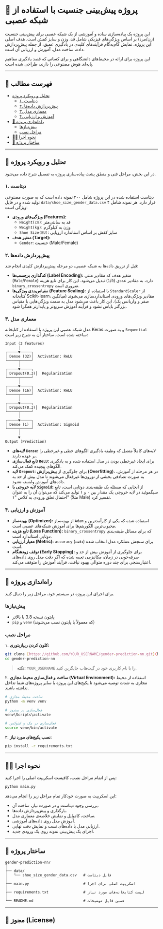 # 🤖 پروژه پیش‌بینی جنسیت با استفاده از شبکه عصبی

این پروژه یک پیاده‌سازی ساده و آموزشی از یک شبکه عصبی برای پیش‌بینی جنسیت (زن/مرد) بر اساس ویژگی‌های فیزیکی شامل قد، وزن و سایز کفش است. هدف اصلی این پروژه، نمایش گام‌به‌گام فرآیندهای کلیدی در یادگیری عمیق، از جمله پیش‌پردازش داده، ساخت مدل، آموزش و ارزیابی آن است.

این پروژه برای ارائه در محیط‌های دانشگاهی و برای کسانی که قصد یادگیری مفاهیم پایه‌ای هوش مصنوعی را دارند، طراحی شده است.

---

## 📖 فهرست مطالب

- [تحلیل و رویکرد پروژه](#-تحلیل-و-رویکرد-پروژه)
  - [۱. دیتاست](#۱-دیتاست)
  - [۲. پیش‌پردازش داده‌ها](#۲-پیشپردازش-دادهها)
  - [۳. معماری مدل](#۳-معماری-مدل)
  - [۴. آموزش و ارزیابی](#۴-آموزش-و-ارزیابی)
- [🚀 راه‌اندازی پروژه](#-راهاندازی-پروژه)
  - [پیش‌نیازها](#پیشنیازها)
  - [مراحل نصب](#مراحل-نصب)
- [🏃‍♀️ نحوه اجرا](#️-نحوه-اجرا)
- [📁 ساختار پروژه](#-ساختار-پروژه)

---

## 🧠 تحلیل و رویکرد پروژه

در این بخش، مراحل فنی و منطق پشت پیاده‌سازی پروژه به تفصیل شرح داده می‌شود.

### ۱. دیتاست

دیتاست استفاده شده در این پروژه شامل ۲۰۰ نمونه داده است که به صورت مصنوعی تولید شده و در فایل `data/shoe_size_gender_data.csv` قرار دارد. هر نمونه شامل ۴ ویژگی است:

- **ویژگی‌های ورودی (Features):**
  - `Height(cm)`: قد به سانتی‌متر
  - `Weight(kg)`: وزن به کیلوگرم
  - `Shoe Size(EU)`: سایز کفش بر اساس استاندارد اروپایی
- **متغیر هدف (Target):**
  - `Gender`: جنسیت (Male/Female)

### ۲. پیش‌پردازش داده‌ها

قبل از تزریق داده‌ها به شبکه عصبی، دو مرحله پیش‌پردازش کلیدی انجام شد:

- **کدگذاری برچسب‌ها (Label Encoding):** متغیر هدف که مقادیر متنی (`Male`/`Female`) دارد، به مقادیر عددی (`1`/`0`) تبدیل می‌شود. این کار برای تابع هزینه `binary_crossentropy` ضروری است.
- **مقیاس‌بندی ویژگی‌ها (Feature Scaling):** با استفاده از `StandardScaler` از کتابخانه Scikit-learn، مقادیر ویژگی‌های ورودی استانداردسازی می‌شوند (میانگین صفر و واریانس یک). این کار باعث می‌شود مدل به سمت ویژگی‌هایی با مقیاس بزرگتر بایاس نشود و فرآیند آموزش سریع‌تر و پایدارتر همگرا شود.

### ۳. معماری مدل

مدل شبکه عصبی این پروژه با استفاده از کتابخانه Keras و به صورت `Sequential` ساخته شده است. ساختار آن به شرح زیر است:

```
Input (3 features)
      │
┌─────▼─────┐
│ Dense (32)│  Activation: ReLU
└─────┬─────┘
      │
┌─────▼─────┐
│ Dropout(0.3)│  Regularization
└─────┬─────┘
      │
┌─────▼─────┐
│ Dense (16)│  Activation: ReLU
└─────┬─────┘
      │
┌─────▼─────┐
│ Dropout(0.3)│  Regularization
└─────┬─────┘
      │
┌─────▼─────┐
│ Dense (1) │  Activation: Sigmoid
└─────┬─────┘
      │
      ▼
Output (Prediction)
```

- **لایه‌های `Dense`:** لایه‌های کاملاً متصل که وظیفه یادگیری الگوهای خطی و غیرخطی را بر عهده دارند.
- **تابع فعال‌سازی `ReLU`:** برای ایجاد غیرخطی بودن در مدل استفاده شده و به یادگیری الگوهای پیچیده کمک می‌کند.
- **لایه `Dropout`:** برای جلوگیری از **بیش‌برازش (Overfitting)**، در هر مرحله از آموزش، به صورت تصادفی بخشی از نورون‌ها غیرفعال می‌شوند تا مدل بیش از حد به داده‌های آموزش وابسته نشود.
- **لایه خروجی با `Sigmoid`:** از آنجایی که مسئله یک طبقه‌بندی دوتایی است، تابع سیگموئید در لایه خروجی یک مقدار بین ۰ و ۱ تولید می‌کند که می‌توان آن را به عنوان احتمال تعلق ورودی به کلاس "۱" (مثلاً Male) تفسیر کرد.

### ۴. آموزش و ارزیابی

- **بهینه‌ساز (Optimizer):** از بهینه‌ساز `Adam` استفاده شده که یکی از کارآمدترین و محبوب‌ترین الگوریتم‌ها برای آموزش شبکه‌های عصبی است.
- **تابع هزینه (Loss Function):** `binary_crossentropy` که برای مسائل طبقه‌بندی دوتایی استاندارد است.
- **معیار ارزیابی (Metric):** `accuracy` (دقت) برای سنجش عملکرد مدل انتخاب شده است.
- **توقف زودهنگام (Early Stopping):** برای جلوگیری از آموزش بیش از حد و صرفه‌جویی در زمان، مکانیزمی تعبیه شده که اگر دقت مدل روی داده‌های اعتبارسنجی برای چند دوره متوالی بهبود نیافت، فرآیند آموزش را متوقف می‌کند.

---

## 🚀 راه‌اندازی پروژه

برای اجرای این پروژه در سیستم خود، مراحل زیر را دنبال کنید.

### پیش‌نیازها

- پایتون نسخه 3.8 یا بالاتر
- `pip` و `venv` (که معمولاً با پایتون نصب می‌شوند)

### مراحل نصب

۱. **کلون کردن ریپازیتوری:**
   ```sh
   git clone [https://github.com/YOUR_USERNAME/gender-prediction-nn.git](https://github.com/YOUR_USERNAME/gender-prediction-nn.git)
   cd gender-prediction-nn
   ```
   > **نکته:** `YOUR_USERNAME` را با نام کاربری خود در گیت‌هاب جایگزین کنید.

۲. **ساخت و فعال‌سازی محیط مجازی (Virtual Environment):**
   استفاده از محیط مجازی به شدت توصیه می‌شود تا پکیج‌های این پروژه با سایر پروژه‌های شما تداخل نداشته باشند.
   ```sh
   # ساخت محیط مجازی
   python -m venv venv

   # فعال‌سازی در ویندوز
   venv\Scripts\activate

   # فعال‌سازی در مک و لینوکس
   source venv/bin/activate
   ```

۳. **نصب پکیج‌های مورد نیاز:**
   ```sh
   pip install -r requirements.txt
   ```

---

## 🏃‍♀️ نحوه اجرا

پس از اتمام مراحل نصب، کافیست اسکریپت اصلی را اجرا کنید:

```sh
python main.py
```

این اسکریپت به صورت خودکار تمام مراحل زیر را انجام می‌دهد:
- بررسی وجود دیتاست و در صورت نیاز، ساخت آن.
- بارگذاری و پیش‌پردازش داده‌ها.
- ساخت، کامپایل و نمایش خلاصه‌ی معماری مدل.
- آموزش مدل روی داده‌های آموزشی.
- ارزیابی مدل با داده‌های تست و نمایش دقت نهایی.
- اجرای یک پیش‌بینی نمونه روی یک ورودی جدید.

---

## 📁 ساختار پروژه

```
gender-prediction-nn/
│
├── data/
│   └── shoe_size_gender_data.csv   # فایل دیتاست
│
├── main.py                         # اسکریپت اصلی برای اجرا
│
├── requirements.txt                # لیست کتابخانه‌های مورد نیاز
│
└── README.md                       # همین فایل توضیحات
```

---

## 📄 مجوز (License)

